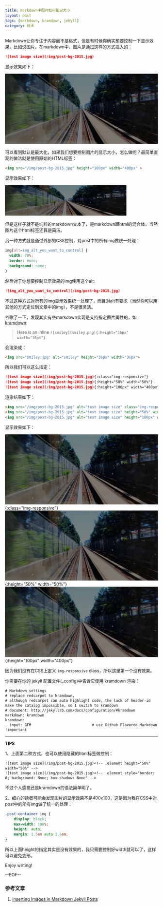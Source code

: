 ```yaml
---
title: markdown中图片如何指定大小
layout: post
tags: [markdown, kramdown, jekyll]
category: 技术
---
```



Markdown让你专注于内容而不是格式，但是有时候你确实想要控制一下显示效果，比如说图片。在markdown中，图片是通过这样的方式插入的：

```markdown
![test image size](/img/post-bg-2015.jpg)
```

显示效果如下：

![test image size](/img/post-bg-2015.jpg)

可以看到默认是最大化，如果我们想要控制图片的显示大小，怎么做呢？最简单直观的做法就是使用原始的HTML标签：

```html
<img src="/img/post-bg-2015.jpg" height="100px" width="400px" >
```

显示效果如下：

<img src="/img/post-bg-2015.jpg" height="100px" width="400px" >

但是这样子就不是纯粹的markdown文本了，是markdown跟html的混合体，当然图片这个html标签还算是简洁。

另一种方式就是通过外部的CSS控制，对post中的所有img做统一处理：


```css
img[alt=img_alt_you_want_to_control] {
  width: 70%;
  border: none;
  background: none;
}
```

然后对于你想要控制显示效果的img使用这个alt:

```markdown
![img_alt_you_want_to_control](/img/post-bg-2015.jpg)
```

不过这种方式对所有的img显示效果统一处理了，而且对alt有要求（当然你可以用其他的方式定位到文章中的img），不是很灵活。


谷歌了一下，发现其实有些markdown实现是支持指定图片属性的，如 [kramdown](https://kramdown.gettalong.org/syntax.html#images):


> Here is an inline `![smiley](smiley.png){:height="36px" width="36px"}`.

会渲染成：

```html
<img src="smiley.jpg" alt="smiley" height="36px" width="36px">
```

所以我们可以这么指定：

```markdown
![test image size](/img/post-bg-2015.jpg){:class="img-responsive"}
![test image size](/img/post-bg-2015.jpg){:height="50%" width="50%"}
![test image size](/img/post-bg-2015.jpg){:height="100px" width="400px"}
```

渲染结果如下：

```html
<img src="/img/post-bg-2015.jpg" alt="test image size" class="img-responsive">
<img src="/img/post-bg-2015.jpg" alt="test image size" height="50%" width="50%">
<img src="/img/post-bg-2015.jpg" alt="test image size" height="100px" width="400px">
```

显示效果如下：

![test image size](/img/post-bg-2015.jpg){:class="img-responsive"}
![test image size](/img/post-bg-2015.jpg){:height="50%" width="50%"}
![test image size](/img/post-bg-2015.jpg){:height="100px" width="400px"}


因为我们没有在CSS上定义 `img-responsive` class，所以这里第一个没有效果。

你需要在你的 jekyll 配置文件(_config)中告诉它使用 kramdown 渲染：

```
# Markdown settings
# replace redcarpet to kramdown,
# although redcarpet can auto highlight code, the lack of header-id make the catalog impossible, so I switch to kramdown
# document: http://jekyllrb.com/docs/configuration/#kramdown
markdown: kramdown
kramdown:
  input: GFM                            # use Github Flavored Markdown !important
```

---

**TIPS** 

1、上面第二种方式，也可以使用隐藏的html标签做控制：

```
![test image size](/img/post-bg-2015.jpg)<!-- .element height="50%" width="50%" -->
![test image size](/img/post-bg-2015.jpg)<!-- .element style="border: 0; background: None; box-shadow: None" -->
```

不过个人感觉还是kramdown的语法简单明了。

2、细心的读者可能会发现图片的显示效果不是400x100，这是因为我在CSS中对post中的所有img做了统一的处理：

```css
.post-container img {
    display: block;
    max-width: 100%;
    height: auto;
    margin: 1.5em auto 1.6em;
}
```

所以上面height的指定其实是没有效果的，我只需要控制好width就可以了，这样可以避免变形。


Enjoy writing!

--EOF--


### 参考文章

1. [Inserting Images in Markdown Jekyll Posts](http://dev-notes.eu/2016/01/images-in-kramdown-jekyll/)